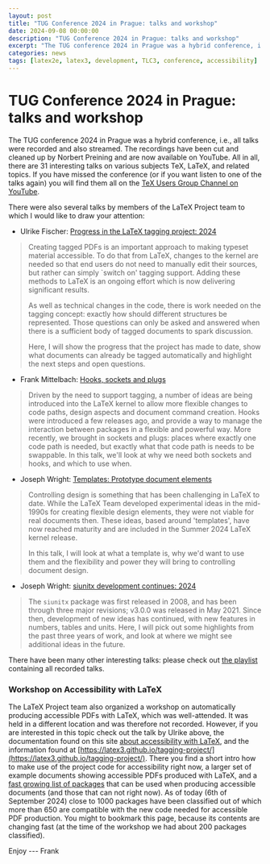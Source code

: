 ```yaml
---
layout: post
title: "TUG Conference 2024 in Prague: talks and workshop"
date: 2024-09-08 00:00:00
description: "TUG Conference 2024 in Prague: talks and workshop"
excerpt: "The TUG conference 2024 in Prague was a hybrid conference, i.e., all talks were recorded and also streamed. The recordings have been cut and cleaned up by a Norbert Preining and are now available on YouTube. [...] The LaTeX Project team also organized a workshop on automatically producing accessible PDFs with LaTeX..."
categories: news
tags: [latex2e, latex3, development, TLC3, conference, accessibility]
---
```


# TUG Conference 2024 in Prague: talks and workshop

The TUG conference 2024 in Prague was a hybrid conference, i.e., all talks were recorded and also streamed. The recordings have been cut and cleaned up by Norbert Preining and are now available on YouTube.
All in all, there are 31 interesting talks on various subjects TeX, LaTeX, and related topics.  If you have missed the conference (or if you want listen to one of the talks again) you will find them all on the [TeX Users Group Channel on YouTube](https://www.youtube.com/c/TeXUsersGroup/featured).

There were also several talks by members of the LaTeX Project
team to which I would like to draw your attention:

 - Ulrike Fischer: [Progress in the LaTeX tagging project: 2024](https://youtu.be/b70CsLh7qU0?si=i2iJTWMM5g4S08OI)
> Creating tagged PDFs is an important approach to making typeset material accessible. To do that from LaTeX, changes to the kernel are needed so that end users do not need to manually edit their sources, but rather can simply `switch on' tagging support. Adding these methods to LaTeX is an ongoing effort which is now delivering significant results.
>
> As well as technical changes in the code, there is work needed on the tagging concept: exactly how should different structures be represented. Those questions can only be asked and answered when there is a sufficient body of tagged documents to spark discussion.
>
> Here, I will show the progress that the project has made to date, show what documents can already be tagged automatically and highlight the next steps and open questions. 

 - Frank Mittelbach: [Hooks, sockets and plugs](https://youtu.be/yuO7nO0XTEk?si=4nrohfUY_K-ikICC)
> Driven by the need to support tagging, a number of ideas are being introduced into the LaTeX kernel to allow more flexible changes to code paths, design aspects and document command creation. Hooks were introduced a few releases ago, and provide a way to manage the interaction between packages in a flexible and powerful way. More recently, we brought in sockets and plugs: places where exactly one code path is needed, but exactly what that code path is needs to be swappable. In this talk, we'll look at why we need both sockets and hooks, and which to use when.

 - Joseph Wright: [Templates: Prototype document elements](https://youtu.be/hGkismTbkQ8?si=j9GmcPtrjgrz1ATC)
> Controlling design is something that has been challenging in LaTeX to date. While the LaTeX Team developed experimental ideas in the mid-1990s for creating flexible design elements, they were not viable for real documents then. These ideas, based around 'templates', have now reached maturity and are included in the Summer 2024 LaTeX kernel release.
>
>In this talk, I will look at what a template is, why we'd want to use them and the flexibility and power they will bring to controlling document design.
 

 - Joseph Wright: [siunitx development continues: 2024](https://youtu.be/WBeBtlQrGOs?si=XYwqiTWQ_g39TXau)
> The `siunitx` package was first released in 2008, and has been through three major revisions; v3.0.0 was released in May 2021. Since then, development of new ideas has continued, with new features in numbers, tables and units. Here, I will pick out some highlights from the past three years of work, and look at where we might see additional ideas in the future.

There have been many other interesting talks: please check out [the playlist]( https://tug.org/l/tug24-video) containing all recorded talks.


### Workshop on Accessibility with LaTeX

The LaTeX Project team also organized a workshop on automatically producing accessible PDFs with LaTeX, which was well-attended. It was held in a different location and was therefore not recorded. However, if you are interested in this topic check out the talk by Ulrike above, the documentation found on this site [about accessibility with LaTeX]({{site.baseurl}}/publications/indexbytopic/pdf/), and the information found at [https://latex3.github.io/tagging-project/](https://latex3.github.io/tagging-project/).
There you find a short intro how to make use of the project code for accessibility right now, a larger set of example documents showing accessible PDFs produced with LaTeX, and a [fast growing list of packages](https://latex3.github.io/tagging-project/tagging-status/) that can be used when producing accessible documents (and those that can not right now). As of today (6th of September 2024) close to 1000 packages have been classified out of which more than 650 are compatible with the new code needed for accessible PDF production. You might to bookmark this page, because its contents are changing fast (at the time of the workshop we had about 200 packages classified).

Enjoy --- Frank



